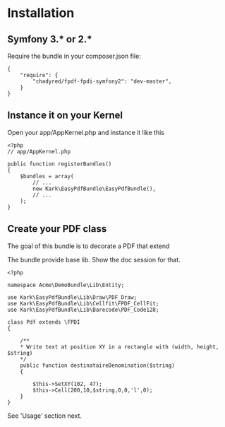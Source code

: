 # Installation

## Symfony 3.* or 2.*

Require the bundle in your composer.json file:

```
{
    "require": {
        "chadyred/fpdf-fpdi-symfony2": "dev-master",
    }
}
```

## Instance it on your Kernel

Open your app/AppKernel.php and instance it like this 

```
<?php
// app/AppKernel.php

public function registerBundles()
{
    $bundles = array(
        // ...
        new Kark\EasyPdfBundle\EasyPdfBundle(),
        // ...
    );
}
```

## Create your PDF class

The goal of this bundle is to decorate a PDF that extend

The bundle provide base lib. Show the doc session for that.

```
<?php

namespace Acme\DemoBundle\Lib\Entity;

use Kark\EasyPdfBundle\Lib\Draw\PDF_Draw;
use Kark\EasyPdfBundle\Lib\Cellfit\FPDF_CellFit;
use Kark\EasyPdfBundle\Lib\Barecode\PDF_Code128;

class Pdf extends \FPDI
{

	/**
	* Write text at position XY in a rectangle with (width, height, $string)
	*/
	public function destinataireDenomination($string)
	{ 
		
		$this->SetXY(102, 47);
		$this->Cell(200,10,$string,0,0,'l',0); 
	} 
}

```

See 'Usage' section next.